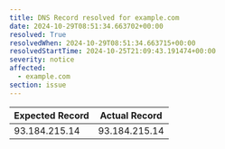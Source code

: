 ```yaml
---
title: DNS Record resolved for example.com
date: 2024-10-29T08:51:34.663702+00:00
resolved: True
resolvedWhen: 2024-10-29T08:51:34.663715+00:00
resolvedStartTime: 2024-10-25T21:09:43.191474+00:00
severity: notice
affected:
  - example.com
section: issue
---
```


| Expected Record  | Actual Record  |
|------------------|----------------|
| 93.184.215.14 | 93.184.215.14 |
